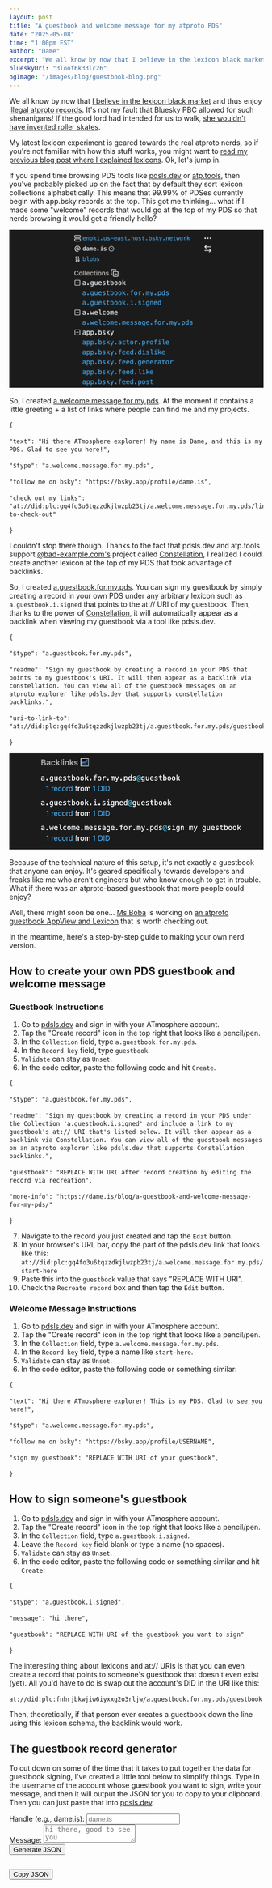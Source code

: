 ```yaml
---
layout: post
title: "A guestbook and welcome message for my atproto PDS"
date: "2025-05-08"
time: "1:00pm EST"
author: "Dame"
excerpt: "We all know by now that I believe in the lexicon black market and an enjoy illegal atproto records. It's not my fault that Bluesky PBC allowed for such shenanigans! If the good lord had intended for us to walk, she wouldn't have invented roller skates."
blueskyUri: "3loof6k33lc26"
ogImage: "/images/blog/guestbook-blog.png"
---
```


We all know by now that [I believe in the lexicon black market](https://bsky.app/profile/dame.is/post/3lo56xss6hk2n) and thus enjoy [illegal atproto records](https://bsky.app/profile/dame.is/post/3lnyoz6es2k2b). It's not my fault that Bluesky PBC allowed for such shenanigans! If the good lord had intended for us to walk, [she wouldn't have invented roller skates](https://www.youtube.com/watch?v=K8Gmd8y_Aiw).

My latest lexicon experiment is geared towards the real atproto nerds, so if you're not familiar with how this stuff works, you might want to [read my previous blog post where I explained lexicons](https://dame.is/blog/creating-a-decentralized-bathroom-at-protocol/). Ok, let's jump in.

If you spend time browsing PDS tools like [pdsls.dev](https://pdsls.dev) or [atp.tools](https://atp.tools), then you've probably picked up on the fact that by default they sort lexicon collections alphabetically. This means that 99.99% of PDSes currently begin with app.bsky records at the top. This got me thinking... what if I made some "welcome" records that would go at the top of my PDS so that nerds browsing it would get a friendly hello?

![A screenshot of pdsls.dev showing the welcome message lexicons at the top of the collections list](/images/blog/guestbook-blog.png)

So, I created [a.welcome.message.for.my.pds](https://pdsls.dev/at://did:plc:gq4fo3u6tqzzdkjlwzpb23tj/a.welcome.message.for.my.pds). At the moment it contains a little greeting + a list of links where people can find me and my projects.

```
{

"text": "Hi there ATmosphere explorer! My name is Dame, and this is my PDS. Glad to see you here!",

"$type": "a.welcome.message.for.my.pds",

"follow me on bsky": "https://bsky.app/profile/dame.is",

"check out my links": "at://did:plc:gq4fo3u6tqzzdkjlwzpb23tj/a.welcome.message.for.my.pds/links-to-check-out"

}
```

I couldn't stop there though. Thanks to the fact that pdsls.dev and atp.tools support [@bad-example.com's](https://bsky.app/profile/bad-example.com) project called [Constellation](https://constellation.microcosm.blue/), I realized I could create another lexicon at the top of my PDS that took advantage of backlinks.

So, I created [a.guestbook.for.my.pds](https://pdsls.dev/at://did:plc:gq4fo3u6tqzzdkjlwzpb23tj/a.guestbook.for.my.pds/guestbook). You can sign my guestbook by simply creating a record in your own PDS under any arbitrary lexicon such as `a.guestbook.i.signed` that points to the at:// URI of my guestbook. Then, thanks to the power of [Constellation](https://constellation.microcosm.blue/), it will automatically appear as a backlink when viewing my guestbook via a tool like pdsls.dev.

```
{

"$type": "a.guestbook.for.my.pds",

"readme": "Sign my guestbook by creating a record in your PDS that points to my guestbook's URI. It will then appear as a backlink via constellation. You can view all of the guestbook messages on an atproto explorer like pdsls.dev that supports constellation backlinks.",

"uri-to-link-to": "at://did:plc:gq4fo3u6tqzzdkjlwzpb23tj/a.guestbook.for.my.pds/guestbook"

}
```

![constellation backlinks for the guestbook as seen underneath the record on pdsls.dev](/images/blog/backlinks-example.png)

Because of the technical nature of this setup, it's not exactly a guestbook that anyone can enjoy. It's geared specifically towards developers and freaks like me who aren't engineers but who know enough to get in trouble. What if there was an atproto-based guestbook that more people could enjoy?

Well, there might soon be one... [Ms Boba](https://bsky.app/profile/essentialrandom.bsky.social) is working on [an atproto guestbook AppView and Lexicon](https://github.com/FujoWebDev/lexicon-guestbook) that is worth checking out.

In the meantime, here's a step-by-step guide to making your own nerd version.

## How to create your own PDS guestbook and welcome message

### Guestbook Instructions
1. Go to [pdsls.dev](https://pdsls.dev) and sign in with your ATmosphere account.
2. Tap the "Create record" icon in the top right that looks like a pencil/pen.
3. In the `Collection` field, type `a.guestbook.for.my.pds`.
4. In the `Record key` field, type `guestbook`.
5. `Validate` can stay as `Unset`.
6. In the code editor, paste the following code and hit `Create`.

```
{

"$type": "a.guestbook.for.my.pds",

"readme": "Sign my guestbook by creating a record in your PDS under the Collection 'a.guestbook.i.signed' and include a link to my guestbook's at:// URI that's listed below. It will then appear as a backlink via Constellation. You can view all of the guestbook messages on an atproto explorer like pdsls.dev that supports Constellation backlinks.",

"guestbook": "REPLACE WITH URI after record creation by editing the record via recreation",

"more-info": "https://dame.is/blog/a-guestbook-and-welcome-message-for-my-pds/"

}
```

7. Navigate to the record you just created and tap the `Edit` button.
8. In your browser's URL bar, copy the part of the pdsls.dev link that looks like this: `at://did:plc:gq4fo3u6tqzzdkjlwzpb23tj/a.welcome.message.for.my.pds/start-here`
9. Paste this into the `guestbook` value that says "REPLACE WITH URI".
10. Check the `Recreate record` box and then tap the `Edit` button.

### Welcome Message Instructions
1. Go to [pdsls.dev](https://pdsls.dev) and sign in with your ATmosphere account.
2. Tap the "Create record" icon in the top right that looks like a pencil/pen.
3. In the `Collection` field, type `a.welcome.message.for.my.pds`.
4. In the `Record key` field, type a name like `start-here`.
5. `Validate` can stay as `Unset`.
6. In the code editor, paste the following code or something similar:

```
{

"text": "Hi there ATmosphere explorer! This is my PDS. Glad to see you here!",

"$type": "a.welcome.message.for.my.pds",

"follow me on bsky": "https://bsky.app/profile/USERNAME",

"sign my guestbook": "REPLACE WITH URI of your guestbook",

}
```

## How to sign someone's guestbook
1. Go to [pdsls.dev](https://pdsls.dev) and sign in with your ATmosphere account.
2. Tap the "Create record" icon in the top right that looks like a pencil/pen.
3. In the `Collection` field, type `a.guestbook.i.signed`.
4. Leave the `Record key` field blank or type a name (no spaces).
5. `Validate` can stay as `Unset`.
6. In the code editor, paste the following code or something similar and hit `Create`:

```
{

"$type": "a.guestbook.i.signed",

"message": "hi there",

"guestbook": "REPLACE WITH URI of the guestbook you want to sign"

}
```

The interesting thing about lexicons and at:// URIs is that you can even create a record that points to someone's guestbook that doesn't even exist (yet). All you'd have to do is swap out the account's DID in the URI like this:

`at://did:plc:fnhrjbkwjiw6iyxxg2o3rljw/a.guestbook.for.my.pds/guestbook`

Then, theoretically, if that person ever creates a guestbook down the line using this lexicon schema, the backlink would work.

## The guestbook record generator

To cut down on some of the time that it takes to put together the data for guestbook signing, I've created a little tool below to simplify things. Type in the username of the account whose guestbook you want to sign, write your message, and then it will output the JSON for you to copy to your clipboard. Then you can just paste that into [pdsls.dev](https://pdsls.dev).

<div class="guestbook-generator">
    <form id="guestbook-form">
        <div>
            <label for="handle">Handle (e.g., dame.is):</label>
            <input type="text" id="handle" name="handle" placeholder="dame.is" required>
        </div>
        <div>
            <label for="message">Message:</label>
            <textarea id="message" name="message" placeholder="hi there, good to see you" required></textarea>
        </div>
        <button type="submit">Generate JSON</button>
    </form>
    <pre id="guestbook-result"></pre>
    <button id="copy-json">Copy JSON</button>
</div>

<link rel="stylesheet" href="/css/guestbook-generator.css">
<script src="/js/guestbook-generator.js"></script>
